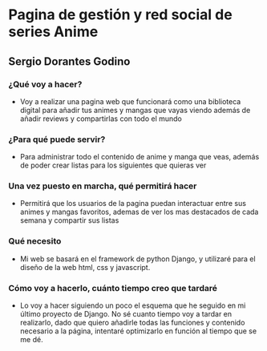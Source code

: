 # Pagina de gestión y red social de series Anime
## Sergio Dorantes Godino
### ¿Qué voy a hacer?
- Voy a realizar una pagina web que funcionará como una biblioteca digital para añadir tus animes y mangas que vayas viendo además de añadir reviews y compartirlas con todo el mundo
### ¿Para qué puede servir?
- Para administrar todo el contenido de anime y manga que veas, además de poder crear listas para los siguientes que quieras ver
### Una vez puesto en marcha, qué permitirá hacer 
- Permitirá que los usuarios de la pagina puedan interactuar entre sus animes y mangas favoritos, ademas de ver los mas destacados de cada semana y compartir sus listas
### Qué necesito
- Mi web se basará en el framework de python Django, y utilizaré para el diseño de la web html, css y javascript.
### Cómo voy a hacerlo, cuánto tiempo creo que tardaré
- Lo voy a hacer siguiendo un poco el esquema que he seguido en mi último proyecto de Django. No sé cuanto tiempo voy a tardar en realizarlo, dado que quiero añadirle todas las funciones y contenido necesario a la página, intentaré optimizarlo en función al tiempo que se me dé.
